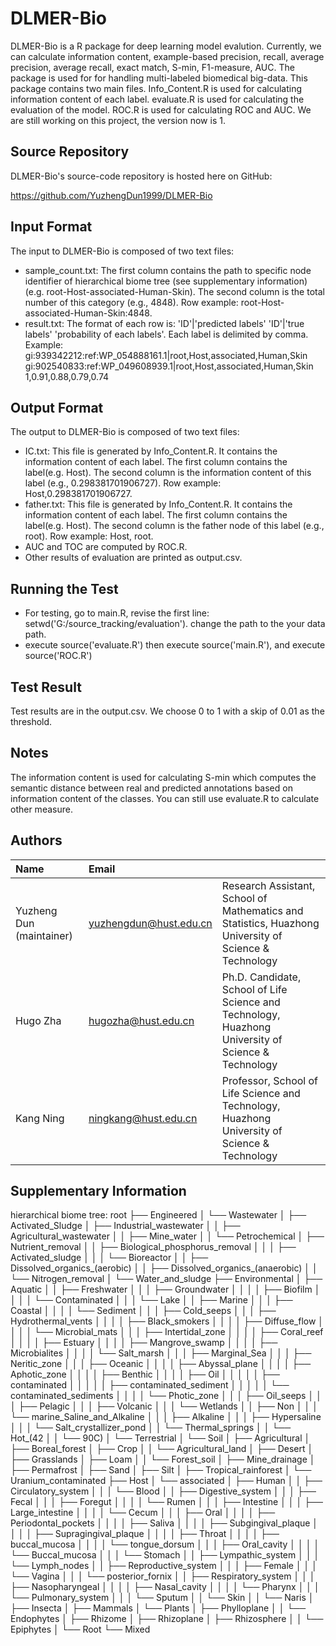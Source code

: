 # DLMER-Bio
DLMER-Bio is a R package for deep learning model evalution. Currently, we can calculate information content, example-based precision, recall, average precision, average recall, exact match, S-min, F1-measure, AUC.  The package is used for for handling multi-labeled biomedical big-data. This package contains two main files. Info_Content.R is used for calculating information content of each label. evaluate.R is used for calculating the evaluation of the model. ROC.R is used for calculating ROC and AUC. We are still working on this project, the version now is 1.


Source Repository
-----------------
DLMER-Bio's source-code repository is hosted here on GitHub:

https://github.com/YuzhengDun1999/DLMER-Bio

Input Format
-----------------

The input to DLMER-Bio is composed of two text files:

* sample_count.txt: The first column contains the path to specific node identifier of hierarchical biome tree (see supplementary information)(e.g. root-Host-associated-Human-Skin). The second column is the total number of this category (e.g., 4848). Row example: root-Host-associated-Human-Skin:4848.
* result.txt: The format of each row is: 'ID'|'predicted labels' 'ID'|'true labels' 'probability of each labels'. Each label is delimited by comma. Example: gi:939342212:ref:WP_054888161.1|root,Host,associated,Human,Skin	gi:902540833:ref:WP_049608939.1|root,Host,associated,Human,Skin	1,0.91,0.88,0.79,0.74

Output Format
-----------------

The output to DLMER-Bio is composed of two text files:

* IC.txt: This file is generated by Info_Content.R. It contains the information content of each label. The first column contains the label(e.g. Host). The second column is the information content of this label (e.g., 0.298381701906727). Row example: Host,0.298381701906727.
* father.txt: This file is generated by Info_Content.R. It contains the information content of each label. The first column contains the label(e.g. Host). The second column is the father node of this label (e.g., root). Row example: Host, root.
* AUC and TOC are computed by ROC.R.
* Other results of evaluation are printed as output.csv.

Running the Test
-----------------
* For testing, go to main.R, revise the first line: setwd('G:/source_tracking/evaluation'). change the path to the your data path.
* execute source('evaluate.R') then execute source('main.R'), and execute source('ROC.R')

Test Result
-----------------
Test results are in the output.csv. We choose 0 to 1 with a skip of 0.01 as the threshold.

Notes
-----------------

The information content is used for calculating S-min which computes the semantic distance between real and predicted annotations based on information content of the classes. You can still use evaluate.R to calculate other measure.

Authors
---------

| Name                     | Email                  |                                          |
| :----------------------- | :--------------------- | :--------------------------------------- |
| Yuzheng Dun (maintainer) | yuzhengdun@hust.edu.cn | Research Assistant, School of Mathematics and Statistics, Huazhong University of Science & Technology |
| Hugo Zha                 | hugozha@hust.edu.cn    | Ph.D. Candidate, School of Life Science and Technology, Huazhong University of Science & Technology |
| Kang Ning                | ningkang@hust.edu.cn   | Professor, School of Life Science and Technology, Huazhong University of Science & Technology |
Supplementary Information
-----------------

hierarchical biome tree:
root
├── Engineered
│   └── Wastewater
│       ├── Activated_Sludge
│       ├── Industrial_wastewater
│       │   ├── Agricultural_wastewater
│       │   ├── Mine_water
│       │   └── Petrochemical
│       ├── Nutrient_removal
│       │   ├── Biological_phosphorus_removal
│       │   │   ├── Activated_sludge
│       │   │   └── Bioreactor
│       │   ├── Dissolved_organics_(aerobic)
│       │   ├── Dissolved_organics_(anaerobic)
│       │   └── Nitrogen_removal
│       └── Water_and_sludge
├── Environmental
│   ├── Aquatic
│   │   ├── Freshwater
│   │   │   ├── Groundwater
│   │   │   │   ├── Biofilm
│   │   │   │   └── Contaminated
│   │   │   └── Lake
│   │   ├── Marine
│   │   │   ├── Coastal
│   │   │   │   └── Sediment
│   │   │   ├── Cold_seeps
│   │   │   ├── Hydrothermal_vents
│   │   │   │   ├── Black_smokers
│   │   │   │   ├── Diffuse_flow
│   │   │   │   └── Microbial_mats
│   │   │   ├── Intertidal_zone
│   │   │   │   ├── Coral_reef
│   │   │   │   ├── Estuary
│   │   │   │   ├── Mangrove_swamp
│   │   │   │   ├── Microbialites
│   │   │   │   └── Salt_marsh
│   │   │   ├── Marginal_Sea
│   │   │   ├── Neritic_zone
│   │   │   ├── Oceanic
│   │   │   │   ├── Abyssal_plane
│   │   │   │   ├── Aphotic_zone
│   │   │   │   ├── Benthic
│   │   │   │   ├── Oil
│   │   │   │   │   ├── contaminated
│   │   │   │   │   ├── contaminated_sediment
│   │   │   │   │   └── contaminated_sediments
│   │   │   │   └── Photic_zone
│   │   │   ├── Oil_seeps
│   │   │   ├── Pelagic
│   │   │   ├── Volcanic
│   │   │   └── Wetlands
│   │   ├── Non
│   │   │   └── marine_Saline_and_Alkaline
│   │   │       ├── Alkaline
│   │   │       ├── Hypersaline
│   │   │       └── Salt_crystallizer_pond
│   │   └── Thermal_springs
│   │       └── Hot_(42
│   │           └── 90C)
│   └── Terrestrial
│       └── Soil
│           ├── Agricultural
│           ├── Boreal_forest
│           ├── Crop
│           │   └── Agricultural_land
│           ├── Desert
│           ├── Grasslands
│           ├── Loam
│           │   └── Forest_soil
│           ├── Mine_drainage
│           ├── Permafrost
│           ├── Sand
│           ├── Silt
│           ├── Tropical_rainforest
│           └── Uranium_contaminated
├── Host
│   └── associated
│       ├── Human
│       │   ├── Circulatory_system
│       │   │   └── Blood
│       │   ├── Digestive_system
│       │   │   ├── Fecal
│       │   │   ├── Foregut
│       │   │   │   └── Rumen
│       │   │   ├── Intestine
│       │   │   ├── Large_intestine
│       │   │   │   └── Cecum
│       │   │   ├── Oral
│       │   │   │   ├── Periodontal_pockets
│       │   │   │   ├── Saliva
│       │   │   │   ├── Subgingival_plaque
│       │   │   │   ├── Supragingival_plaque
│       │   │   │   ├── Throat
│       │   │   │   ├── buccal_mucosa
│       │   │   │   └── tongue_dorsum
│       │   │   ├── Oral_cavity
│       │   │   │   └── Buccal_mucosa
│       │   │   └── Stomach
│       │   ├── Lympathic_system
│       │   │   └── Lymph_nodes
│       │   ├── Reproductive_system
│       │   │   ├── Female
│       │   │   └── Vagina
│       │   │       └── posterior_fornix
│       │   ├── Respiratory_system
│       │   │   ├── Nasopharyngeal
│       │   │   │   ├── Nasal_cavity
│       │   │   │   └── Pharynx
│       │   │   └── Pulmonary_system
│       │   │       └── Sputum
│       │   └── Skin
│       │       └── Naris
│       ├── Insecta
│       ├── Mammals
│       └── Plants
│           ├── Phylloplane
│           │   └── Endophytes
│           ├── Rhizome
│           ├── Rhizoplane
│           ├── Rhizosphere
│           │   └── Epiphytes
│           └── Root
└── Mixed






